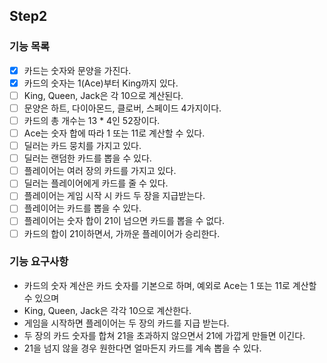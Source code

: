 ## Step2

### 기능 목록
- [x] 카드는 숫자와 문양을 가진다.
- [x] 카드의 숫자는 1(Ace)부터 King까지 있다.
- [ ] King, Queen, Jack은 각 10으로 계산된다.
- [ ] 문양은 하트, 다이아몬드, 클로버, 스페이드 4가지이다.
- [ ] 카드의 총 개수는 13 * 4인 52장이다.
- [ ] Ace는 숫자 합에 따라 1 또는 11로 계산할 수 있다.
- [ ] 딜러는 카드 뭉치를 가지고 있다.
- [ ] 딜러는 랜덤한 카드를 뽑을 수 있다.
- [ ] 플레이어는 여러 장의 카드를 가지고 있다. 
- [ ] 딜러는 플레이어에게 카드를 줄 수 있다.
- [ ] 플레이어는 게임 시작 시 카드 두 장을 지급받는다.
- [ ] 플레이어는 카드를 뽑을 수 있다.
- [ ] 플레이어는 숫자 합이 21이 넘으면 카드를 뽑을 수 없다.
- [ ] 카드의 합이 21이하면서, 가까운 플레이어가 승리한다.

### 기능 요구사항
- 카드의 숫자 계산은 카드 숫자를 기본으로 하며, 예외로 Ace는 1 또는 11로 계산할 수 있으며
- King, Queen, Jack은 각각 10으로 계산한다.
- 게임을 시작하면 플레이어는 두 장의 카드를 지급 받는다.
- 두 장의 카드 숫자를 합쳐 21을 초과하지 않으면서 21에 가깝게 만들면 이긴다. 
- 21을 넘지 않을 경우 원한다면 얼마든지 카드를 계속 뽑을 수 있다.

